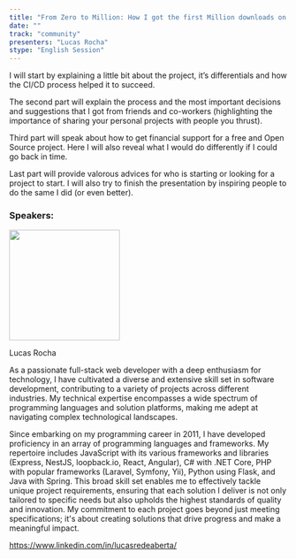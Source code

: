 ```yaml
---
title: "From Zero to Million: How I got the first Million downloads on my Open-Source PHP package"
date: ""
track: "community"
presenters: "Lucas Rocha"
stype: "English Session"
---
```


I will start by explaining a little bit about the project, it’s differentials and how the CI/CD process helped it to succeed.

The second part will explain the process and the most important decisions and suggestions that I got from friends and co-workers (highlighting the importance of sharing your personal projects with people you thrust).

Third part will speak about how to get financial support for a free and Open Source project. Here I will also reveal what I would do differently if I could go back in time.

Last part will provide valorous advices for who is starting or looking for a project to start. I will also try to finish the presentation by inspiring people to do the same I did (or even better).

### Speakers:


<img src="https://sessionize.com/image/b35d-400o400o1-NiCoDqJwV8R7ywLQJpJ6hh.jpg" width="200" /><br/>

Lucas Rocha

As a passionate full-stack web developer with a deep enthusiasm for technology, I have cultivated a diverse and extensive skill set in software development, contributing to a variety of projects across different industries. My technical expertise encompasses a wide spectrum of programming languages and solution platforms, making me adept at navigating complex technological landscapes.

Since embarking on my programming career in 2011, I have developed proficiency in an array of programming languages and frameworks. My repertoire includes JavaScript with its various frameworks and libraries (Express, NestJS, loopback.io, React, Angular), C# with .NET Core, PHP with popular frameworks (Laravel, Symfony, Yii), Python using Flask, and Java with Spring. This broad skill set enables me to effectively tackle unique project requirements, ensuring that each solution I deliver is not only tailored to specific needs but also upholds the highest standards of quality and innovation. My commitment to each project goes beyond just meeting specifications; it's about creating solutions that drive progress and make a meaningful impact.

https://www.linkedin.com/in/lucasredeaberta/

